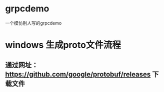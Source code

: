 # grpcdemo
一个模仿别人写的grpcdemo

# windows 生成proto文件流程
## 通过网址：https://github.com/google/protobuf/releases 下载文件

